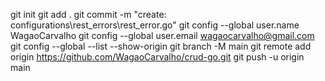 git init
git add .
git commit -m "create: configurations\rest_errors\rest_error.go"
git config --global user.name WagaoCarvalho
git config --global user.email wagaocarvalho@gmail.com
git config --global --list --show-origin
git branch -M main
git remote add origin https://github.com/WagaoCarvalho/crud-go.git
git push -u origin main
